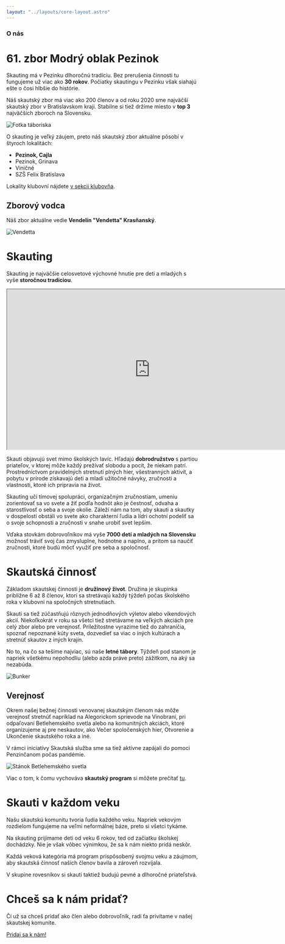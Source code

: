 ```yaml
---
layout: "../layouts/core-layout.astro"
---
```


### O nás

# 61. zbor Modrý oblak Pezinok

Skauting má v Pezinku dlhoročnú tradíciu. Bez prerušenia činnosti tu fungujeme už viac ako
**30 rokov**. Počiatky skautingu v Pezinku však siahajú ešte o čosi hlbšie do histórie.

Náš skautský zbor má viac ako 200 členov a od roku 2020 sme
najväčší skautský zbor v Bratislavskom kraji. Stabilne si tiež držíme miesto v **top 3** najväčších zboroch na Slovensku.

![Fotka táboriska](/media/landscape/camp1.png)

O skauting je veľký záujem, preto náš skautský zbor aktuálne pôsobí v štyroch lokalitách:
- **Pezinok, Cajla**
- Pezinok, Grinava
- Viničné
- SZŠ Felix Bratislava

Lokality klubovní nájdete [v sekcii klubovňa](/klubovna).

## Zborový vodca

Náš zbor aktuálne vedie **Vendelín "Vendetta" Krasňanský**.

![Vendetta](/media/vendetta/modern.jpg)

# Skauting

Skauting je najväčšie celosvetové výchovné hnutie pre deti a mladých s vyše **storočnou tradíciou**.

<iframe width="750" height="420" src="https://www.youtube.com/embed/miHWZcn3ax4?si=i8snCjCWnfAjGPay"
title="YouTube video" loading="lazy"
allow="accelerometer; autoplay; clipboard-write; encrypted-media; gyroscope; picture-in-picture; web-share"
allowfullscreen>
</iframe>

Skauti objavujú svet mimo školských lavíc. Hľadajú **dobrodružstvo** s partiou priateľov, v ktorej môže
každý prežívať slobodu a pocit, že niekam patrí. Prostredníctvom pravidelných stretnutí plných hier,
všestranných aktivít, a pobytu v prírode získavajú deti a mladí užitočné návyky, zručnosti a vlastnosti,
ktoré ich pripravia na život.

Skauting učí tímovej spolupráci, organizačným zručnostiam, umeniu zorientovať sa vo svete a žiť podľa
hodnôt ako je čestnosť, odvaha a starostlivosť o seba a svoje okolie. Záleží nám na tom, aby skauti a
skautky v dospelosti obstáli vo svete ako charakterní ľudia a lídri ochotní podeliť sa o svoje schopnosti
a zručnosti v snahe urobiť svet lepším.

Vďaka stovkám dobrovoľníkov má vyše **7000 detí a mladých na Slovensku** možnosť tráviť svoj čas zmysluplne,
hodnotne a naplno, a pritom sa naučiť zručnosti, ktoré budú môcť využiť pre seba a spoločnosť.

# Skautská činnosť

Základom skautskej činnosti je **družinový život**. Družina je skupinka približne 6 až 8 členov, ktorí sa
stretávajú každý týždeň počas školského roka v klubovni na spoločných stretnutiach.

Skauti sa tiež zúčastňujú rôznych jednodňových výletov alebo víkendových akcií. Niekoľkokrát v roku sa všetci
tiež stretávame na veľkých akciách pre celý zbor alebo pre verejnosť. Príležitostne vyrazíme tiež do zahraničia,
spoznať nepoznané kúty sveta, dozvedieť sa viac o iných kultúrach a stretnúť skautov z iných krajín.

No to, na čo sa tešíme najviac, sú naše **letné tábory**. Týždeň pod stanom je napriek všetkému nepohodliu
(alebo azda práve preto) zážitkom, na aký sa nezabúda.

![Bunker](/media/moments/bunker.jpg)

## Verejnosť

Okrem našej bežnej činnosti venovanej skautským členom nás môže verejnosť stretnúť napríklad na Alegorickom
sprievode na Vinobraní, pri odpaľovaní Betlehemského svetla alebo na komunitných akciách, ktoré organizujeme aj
pre neskautov, ako Večer spoločenských hier, Otvorenie a Ukončenie skautského roka a iné.

V rámci iniciatívy Skautská služba sme sa tiež aktívne zapájali do pomoci Penzinčanom počas pandémie.

![Stánok Betlehemského svetla](/media/events/betlehemske-svetlo1.jpg)

Viac o tom, k čomu vychováva **skautský program** si môžete prečítať [tu](https://www.skauting.sk/verejnost/rodicia/co-skauting-ponuka/).

# Skauti v každom veku

Našu skautskú komunitu tvoria ľudia každého veku. Napriek vekovým rozdielom fungujeme na veľmi neformálnej báze, preto si všetci tykáme.

Na skauting prijímame deti od veku 6 rokov, ted od začiatku školskej dochádzky. Nie je však vôbec výnimkou, že sa k nám niekto pridá neskôr.

Každá veková kategória má program prispôsobený svojmu veku a záujmom, aby skautská činnosť našich členov bavila a zároveň rozvíjala.

V skupine rovesníkov si skauti taktiež budujú pevné a dlhoročné priateľstvá.

<div class="flex flex-col gap-12 items-center text-center">

# Chceš sa k nám pridať?

Či už sa chceš pridať ako člen alebo dobrovoľník, radi ťa privítame v našej skautskej komunite.


<a href="/registracia" class="button">
Pridaj sa k nám!
</a>

</div>
